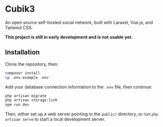 # Cubik3

An open source self-hosted social network, built with Laravel, Vue.js, and Tailwind CSS.

**This project is still in early development and is not usable yet.**

## Installation

Clone the repository, then:

```bash
composer install
cp .env.example .env
```

Add your database connection information to the `.env` file, then continue:

```bash
php artisan migrate
php artisan storage:link
npm run dev
```

Then, either set up a web server pointing to the `public/` directory, or run `php artisan serve` to start a local development server.
